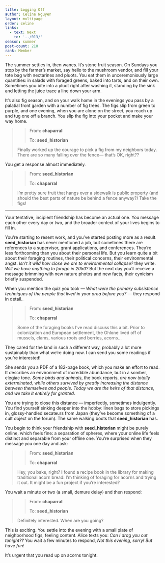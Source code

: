 ```yaml
---
title: Logging Off
author: Celine Nguyen
layout: multipage
order: celine
links:
  - text: Next
    to: '../013/'
season: summer
post-count: 210
rank: Member
---
```


The summer settles in, then wanes. It’s stone fruit season. On Sundays you stop by the farmer’s market, say hello to the mushroom vendor, and fill your tote bag with nectarines and pluots. You eat them in unceremoniously large quantities: in salads with foraged greens, baked into tarts, and on their own. Sometimes you bite into a pluot right after washing it, standing by the sink and letting the juice trace a line down your arm.

It’s also fig season, and on your walk home in the evenings you pass by a palatial front garden with a number of fig trees. The figs slip from green to purple, and one evening, when you are alone on the street, you reach up and tug one off a branch. You slip the fig into your pocket and make your way home.

> > From: **chaparral**
> >
> > To: **seed_historian**
>
> Finally worked up the courage to pick a fig from my neighbors today. There are so many falling over the fence— that’s OK, right??

You get a response almost immediately.

> > From: **seed_historian**
> >
> > To: **chaparral**
>
> I’m pretty sure fruit that hangs over a sidewalk is public property (and should the best parts of nature be behind a fence anyway?) Take the figs!

---

Your tentative, incipient friendship has become an actual one. You message each other every day or two, and the broader context of your lives begins to fill in.

You’re starting to resent work, and you’ve started posting more as a result. **seed_historian** has never mentioned a job, but sometimes there are references to a supervisor, grant applications, and conferences. They’re less forthcoming than you about their personal life. But you learn quite a bit about their foraging routines, their political concerns, their environmental angst. *Isn’t it wild how close we are to environmental collapse?* they write. *Will we have anything to forage in 2050?* But the next day you’ll receive a message brimming with new nature photos and new facts, their cynicism briefly suspended.

When you mention the quiz you took — *What were the primary subsistence techniques of the people that lived in your area before you?* — they respond in detail..

> > From: **seed_historian**
> >
> > To: **chaparral**
>
> Some of the foraging books I’ve read discuss this a bit. Prior to colonization and European settlement, the Ohlone lived off of mussels, clams, various roots and berries, acorns…  

They cared for the land in such a different way, probably a lot more sustainably than what we’re doing now. I can send you some readings if you’re interested!

She sends you a PDF of a 182-page book, which you make an effort to read. It describes an environment of incredible abundance, but in a somber, elegiac tone. *Some birds and animals*, the book reports, *are now totally exterminated, while others survived by greatly increasing the distance between themselves and people. Today we are the heirs of that distance, and we take it entirely for granted.*

You are trying to close this distance — imperfectly, sometimes indulgently. You find yourself sinking deeper into the hobby: linen bags to store pickings in, glossy-handled secateurs from Japan (they’ve become something of a cult object on the forum). The same walking boots that **seed_historian** has.

You begin to think your friendship with **seed_historian** might be purely online, which feels fine: a separation of spheres, where your online life feels distinct and separable from your offline one. You’re surprised when they message you one day and ask:

> > From: **seed_historian**
> >
> > To: **chaparral**
>
> Hey, you bake, right? I found a recipe book in the library for making traditional acorn bread. I’m thinking of foraging for acorns and trying it out. It might be a fun project if you’re interested?

You wait a minute or two (a small, demure delay) and then respond:

> > From: **chaparral**
> >
> > To: **seed_historian**
>
> Definitely interested. When are you going?

This is exciting. You settle into the evening with a small plate of neighborhood figs, feeling content. Alice texts you: *Can I drag you out tonight??* You wait a few minutes to respond, *Not this evening, sorry! But have fun!*

It’s urgent that you read up on acorns tonight.
